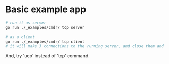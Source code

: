 # Basic example app


```bash
# run it as server
go run ./_examples/cmdr/ tcp server

# as a client
go run ./_examples/cmdr/ tcp client
# it will make 3 connections to the running server, and close them and exit.
```


And, try 'ucp' instead of 'tcp' command.


